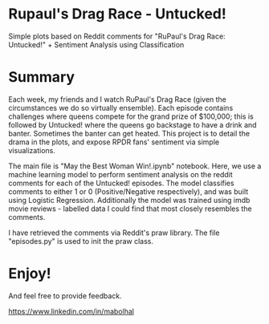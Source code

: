 # Rupaul's Drag Race - Untucked!
Simple plots based on Reddit comments for "RuPaul's Drag Race: Untucked!" + Sentiment Analysis using Classification

# Summary
Each week, my friends and I watch RuPaul's Drag Race (given the circumstances we do so virtually ensemble).
Each episode contains challenges where queens compete for the grand prize of $100,000; this is followed by Untucked! where the queens go backstage to have a drink and banter. Sometimes the banter can get heated. This project is to detail the drama in the plots, and expose RPDR fans' sentiment via simple visualizations.

The main file is "May the Best Woman Win!.ipynb" notebook. Here, we use a machine learning model to perform sentiment analysis on the reddit comments for each of the Untucked! episodes. The model classifies comments to either 1 or 0 (Positive/Negative respectively), and was built using Logistic Regression. Additionally the model was trained using imdb movie reviews - labelled data I could find that most closely resembles the comments. 

I have retrieved the comments via Reddit's praw library. The file "episodes.py" is used to init the praw class. 

# Enjoy!
And feel free to provide feedback. 

https://www.linkedin.com/in/mabolhal
